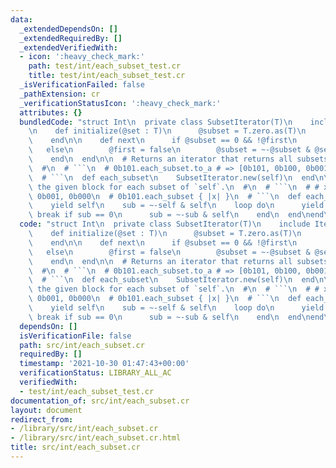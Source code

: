 ```yaml
---
data:
  _extendedDependsOn: []
  _extendedRequiredBy: []
  _extendedVerifiedWith:
  - icon: ':heavy_check_mark:'
    path: test/int/each_subset_test.cr
    title: test/int/each_subset_test.cr
  _isVerificationFailed: false
  _pathExtension: cr
  _verificationStatusIcon: ':heavy_check_mark:'
  attributes: {}
  bundledCode: "struct Int\n  private class SubsetIterator(T)\n    include Iterator(T)\n\
    \n    def initialize(@set : T)\n      @subset = T.zero.as(T)\n      @first = true\n\
    \    end\n\n    def next\n      if @subset == 0 && !@first\n        stop\n   \
    \   else\n        @first = false\n        @subset = ~-@subset & @set\n      end\n\
    \    end\n  end\n\n  # Returns an iterator that returns all subsets of `self`.\n\
    \  #\n  # ```\n  # 0b101.each_subset.to_a # => [0b101, 0b100, 0b001, 0b000]\n\
    \  # ```\n  def each_subset\n    SubsetIterator.new(self)\n  end\n\n  # Calls\
    \ the given block for each subset of `self`.\n  #\n  # ```\n  # # x = 0b101, 0b100,\
    \ 0b001, 0b000\n  # 0b101.each_subset { |x| }\n  # ```\n  def each_subset(&)\n\
    \    yield self\n    sub = ~-self & self\n    loop do\n      yield sub\n     \
    \ break if sub == 0\n      sub = ~-sub & self\n    end\n  end\nend\n"
  code: "struct Int\n  private class SubsetIterator(T)\n    include Iterator(T)\n\n\
    \    def initialize(@set : T)\n      @subset = T.zero.as(T)\n      @first = true\n\
    \    end\n\n    def next\n      if @subset == 0 && !@first\n        stop\n   \
    \   else\n        @first = false\n        @subset = ~-@subset & @set\n      end\n\
    \    end\n  end\n\n  # Returns an iterator that returns all subsets of `self`.\n\
    \  #\n  # ```\n  # 0b101.each_subset.to_a # => [0b101, 0b100, 0b001, 0b000]\n\
    \  # ```\n  def each_subset\n    SubsetIterator.new(self)\n  end\n\n  # Calls\
    \ the given block for each subset of `self`.\n  #\n  # ```\n  # # x = 0b101, 0b100,\
    \ 0b001, 0b000\n  # 0b101.each_subset { |x| }\n  # ```\n  def each_subset(&)\n\
    \    yield self\n    sub = ~-self & self\n    loop do\n      yield sub\n     \
    \ break if sub == 0\n      sub = ~-sub & self\n    end\n  end\nend\n"
  dependsOn: []
  isVerificationFile: false
  path: src/int/each_subset.cr
  requiredBy: []
  timestamp: '2021-10-30 01:47:43+00:00'
  verificationStatus: LIBRARY_ALL_AC
  verifiedWith:
  - test/int/each_subset_test.cr
documentation_of: src/int/each_subset.cr
layout: document
redirect_from:
- /library/src/int/each_subset.cr
- /library/src/int/each_subset.cr.html
title: src/int/each_subset.cr
---
```

